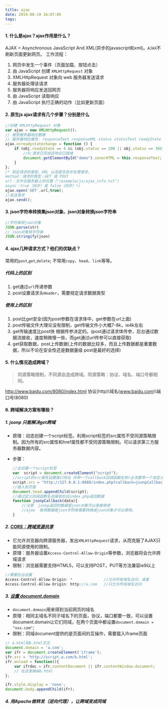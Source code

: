 ```yaml
---
title: ajax
date: 2019-08-19 16:07:05
tags:
---
```

#### 1. 什么是ajax？ajax作用是什么？
AJAX = Asynchronous JavaScript And XML(异步的javascript和xml)。`AJAX`不刷新页面更新网页。
工作流程：
1. 网页中发生一个事件（页面加载、按钮点击）
2. 由 JavaScript 创建 `XMLHttpRequest` 对象
3. XMLHttpRequest 对象向 web 服务器发送请求
4. 服务器处理该请求
5. 服务器将响应发送回网页
6. 由 JavaScript 读取响应
7. 由 JavaScript 执行正确的动作（比如更新页面）

<!-- more -->

#### 2. 原生js ajax请求有几个步骤？分别是什么
``` js
//创建 XMLHttpRequest 对象
var ajax = new XMLHttpRequest();
// 接受服务器响应数据
// 服务器响应属性: responseText responseXML status statusText readyState onreadystatechange (定义当readyState 属性发生变化时被调用的函数)
ajax.onreadystatechange = function () {
    if (obj.readyState == 4 && (obj.status == 200 || obj.status == 304)) { 
        //4:请求已完成且响应已就绪
        document.getElementById("demo").innerHTML = this.responseText;
    }
};
/* 规定请求的类型、URL 以及是否异步处理请求。
method：请求的类型；GET 或 POST
url：文件在服务器上的位置（"/example/js/ajax_info.txt"）
async：true（异步）或 false（同步）*/
ajax.open('GET',url,true);
//发送请求
ajax.send();  
```
#### 3. json字符串转换集json对象、json对象转换json字符串
``` js
//字符串转json对象
JSON.parse(str) 
// json对象转字符串
JSON.stringify(json)
```

#### 4. ajax几种请求方式？他们的优缺点？
常用的`post`,`get`,`delete`;
不常用`copy`、`head`、`link`等等。
##### 代码上的区别
 1. get通过`url`传递参数
 2. post设置请求头`Header`，需要规定请求数据类型
 
##### 使用上的区别
 1. post比get安全(因为post参数在请求体中，get参数在url上面)
 2. post传输文件大理论没有限制，get传输文件小大概7-8k，ie4k左右
 3. get传输速度比post快 根据传参决定的。(post通过请求体传参，后台通过数据流接收，速度稍微慢一些，而get通过url传参可以直接获取)
 4. get获取数据，post上传数据(上传的数据比较多，而且上传数据都是重要数据，所以不论在安全性还是数据量级 post是最好的选择)

#### 5. 什么情况造成跨域？
> 同源策略限制，不同源会造成跨域。同源策略：协议、域名、端口号都相同。

http://www.baidu.com/8080/index.html 协议(http)\域名(www.baidu.com)\端口号(8080)

#### 6. 跨域解决方案有哪些？
##### 1. jsonp 只能解决get跨域
- 原理：动态创建一个script标签。利用script标签的src属性不受同源策略限制。因为所有的src属性和href属性都不受同源策略限制。可以请求第三方服务器数据内容。
- 步骤：

    ``` js
    //去创建一个script标签
    var  script = document.createElement("script");
    //script的src属性设置接口地址 并带一个callback回调函数名称(必须要带一个自定义函数名 要不然后台无法返回数据。)
    script.src = "http://127.0.0.1:8888/index.php?callback=jsonpCallback";
    //插入到页面
    document.head.appendChild(script);
    //通过定义回调函数名去接收后台index.php返回数据
    function jsonpCallback(data){
        //注意  jsonp返回的数据是json对象可以直接使用
        //ajax  取得数据是json字符串需要转换成json对象才可以使用。
    }
    ```

##### 2. [CORS：跨域资源共享](https://www.jianshu.com/p/98d4bc7565b2)
- 它允许浏览器向跨源服务器，发出`XMLHttpRequest`请求，从而克服了AJAX只能同源使用的限制。
- 原理：服务器设置`Access-Control-Allow-Origin`等参数，浏览器将会允许跨域请求
- 限制：浏览器需要支持HTML5，可以支持POST，PUT等方法兼容ie9以上
``` js
//需要后台设置
Access-Control-Allow-Origin: *              //允许所有域名访问，或者
Access-Control-Allow-Origin: http://a.com   //只允许所有域名访问
```

##### 3. [设置 document.domain](https://blog.csdn.net/sinat_36422236/article/details/79748688)
- `document.domain`用来得到当前网页的域名
- 原理：相同主域名不同子域名下的页面，协议，端口都要一致，可以设置document.domain让它们同域，在两个页面中都设置`document.domain = "xxx.com"`;
- 限制：同域document提供的是页面间的互操作，需要载入iframe页面
``` js
// a.html和b.html交互
document.domain = 'a.com';
var ifr = document.createElement('iframe');
ifr.src = 'http://script.a.com/b.html'; 
ifr.onload = function(){
    var ifrdoc = ifr.contentDocument || ifr.contentWindow.document;
    // 在这里操纵b.html
};

ifr.style.display = 'none';
document.body.appendChild(ifr);
```

##### 4. 用Apache做转发（逆向代理），让跨域变成同域


